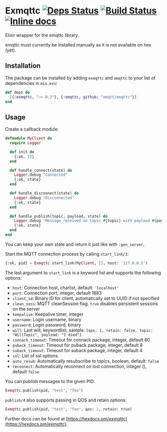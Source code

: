 # Exmqttc [![Deps Status](https://beta.hexfaktor.org/badge/all/github/timbuchwaldt/exmqttc.svg)](https://beta.hexfaktor.org/github/timbuchwaldt/exmqttc) [![Build Status](https://travis-ci.org/timbuchwaldt/exmqttc.svg?branch=master)](https://travis-ci.org/timbuchwaldt/exmqttc) [![Inline docs](http://inch-ci.org/github/timbuchwaldt/exmqttc.svg?branch=master)](http://inch-ci.org/github/timbuchwaldt/exmqttc)

Elixir wrapper for the emqttc library.

emqttc must currently be installed manually as it is not available on hex (yet).

## Installation

The package can be installed by adding `exmqttc` and `emqttc` to your list of dependencies in `mix.exs`:

```elixir
def deps do
  [{:exmqttc, "~> 0.3"}, {:emqttc, github: "emqtt/emqttc"}]
end
```


## Usage

Create a callback module:
```elixir
defmodule MyClient do
  require Logger

  def init do
    {:ok, []}
  end

  def handle_connect(state) do
    Logger.debug "Connected"
    {:ok, state}
  end

  def handle_disconnect(state) do
    Logger.debug "Disconnected"
    {:ok, state}
  end

  def handle_publish(topic, payload, state) do
    Logger.debug "Message received on topic #{topic} with payload #{payload}"
    {:ok, state}
  end
end
```

You can keep your own state and return it just like with `:gen_server`.

Start the MQTT connection process by calling `start_link/3`:
```elixir
{:ok, pid} = Exmqttc.start_link(MyClient, [], host: '127.0.0.1')
```
The last argument to `start_link` is a  keyword list and supports the following options:

- `host`: Connection host, charlist, default: `'localhost'`
- `port`: Connection port, integer, default 1883
- `client_id`: Binary ID for client, automatically set to UUID if not specified
- `clean_sess`: MQTT cleanSession flag. `true` disables persistent sessions on the server
- `keepalive`: Keepalive timer, integer
- `username`: Login username, binary
- `password`: Login password, binary
- `will`: Last will, keywordlist, sample: `[qos: 1, retain: false, topic: "WillTopic", payload: "I died"]`
- `connack_timeout`: Timeout for connack package, integer, default 60
- `puback_timeout`: Timeout for puback package, integer, default 8
- `suback_timeout`: Timeout for suback package, integer, default 4
- `ssl`: List of ssl options
- `auto_resub`: Automatically resubscribe to topics, boolean, default: `false`
- `reconnect`: Automatically reconnect on lost connection, integer (),  default `false`

You can publish messages to the given PID:

```elixir
Exmqttc.publish(pid, "test", "foo")
```

`publish/4` also supports passing in QOS and retain options:
```elixir
Exmqttc.publish(pid, "test", "foo", qos: 2, retain: true)
```

Further docs can be found at [https://hexdocs.pm/exmqttc](https://hexdocs.pm/exmqttc).
